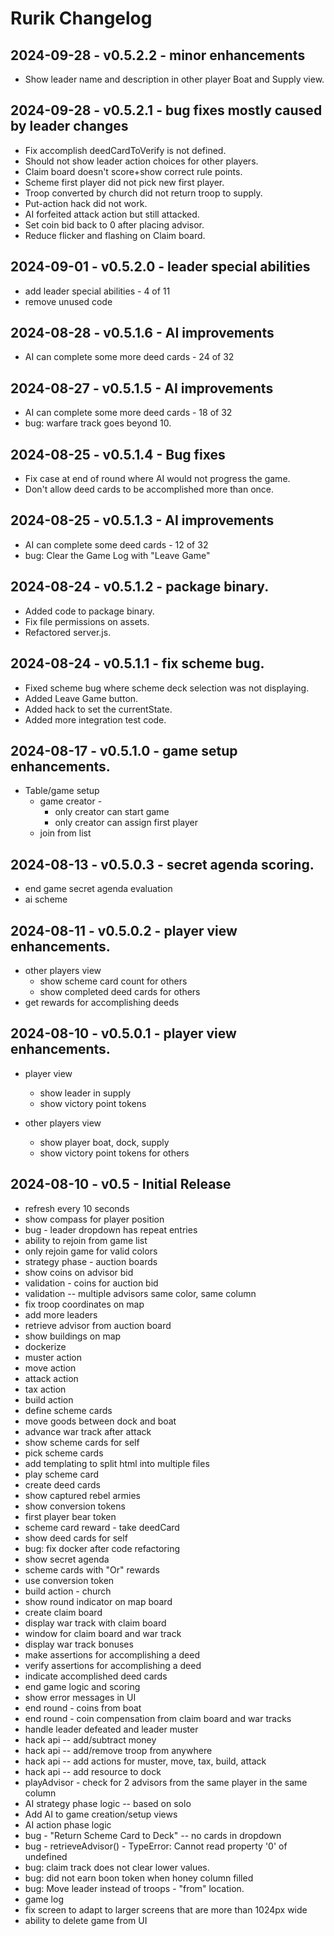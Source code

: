 # Rurik Changelog

## 2024-09-28 - v0.5.2.2 - minor enhancements
* Show leader name and description in other player Boat and Supply view.

## 2024-09-28 - v0.5.2.1 - bug fixes mostly caused by leader changes
* Fix accomplish deedCardToVerify is not defined.
* Should not show leader action choices for other players.
* Claim board doesn't score+show correct rule points.
* Scheme first player did not pick new first player.
* Troop converted by church did not return troop to supply.
* Put-action hack did not work.
* AI forfeited attack action but still attacked.
* Set coin bid back to 0 after placing advisor.
* Reduce flicker and flashing on Claim board.

## 2024-09-01 - v0.5.2.0 - leader special abilities
* add leader special abilities - 4 of 11
* remove unused code

## 2024-08-28 - v0.5.1.6 - AI improvements
* AI can complete some more deed cards - 24 of 32

## 2024-08-27 - v0.5.1.5 - AI improvements
* AI can complete some more deed cards - 18 of 32
* bug: warfare track goes beyond 10.

## 2024-08-25 - v0.5.1.4 - Bug fixes
* Fix case at end of round where AI would not progress the game.
* Don't allow deed cards to be accomplished more than once.

## 2024-08-25 - v0.5.1.3 - AI improvements
* AI can complete some deed cards - 12 of 32
* bug: Clear the Game Log with "Leave Game"

## 2024-08-24 - v0.5.1.2 - package binary.
* Added code to package binary.
* Fix file permissions on assets.
* Refactored server.js.

## 2024-08-24 - v0.5.1.1 - fix scheme bug.
* Fixed scheme bug where scheme deck selection was not displaying.
* Added Leave Game button.
* Added hack to set the currentState.
* Added more integration test code.

## 2024-08-17 - v0.5.1.0 - game setup enhancements.
* Table/game setup
  * game creator - 
    * only creator can start game
    * only creator can assign first player
  * join from list

## 2024-08-13 - v0.5.0.3 - secret agenda scoring.
* end game secret agenda evaluation
* ai scheme

## 2024-08-11 - v0.5.0.2 - player view enhancements.
* other players view
  * show scheme card count for others
  * show completed deed cards for others
* get rewards for accomplishing deeds

## 2024-08-10 - v0.5.0.1 - player view enhancements.
* player view
  * show leader in supply  
  * show victory point tokens

* other players view
  * show player boat, dock, supply
  * show victory point tokens for others

## 2024-08-10 - v0.5 - Initial Release
* refresh every 10 seconds
* show compass for player position
* bug - leader dropdown has repeat entries
* ability to rejoin from game list
* only rejoin game for valid colors
* strategy phase - auction boards
* show coins on advisor bid
* validation - coins for auction bid
* validation -- multiple advisors same color, same column
* fix troop coordinates on map
* add more leaders
* retrieve advisor from auction board
* show buildings on map
* dockerize
* muster action
* move action
* attack action
* tax action
* build action
* define scheme cards
* move goods between dock and boat
* advance war track after attack
* show scheme cards for self
* pick scheme cards
* add templating to split html into multiple files
* play scheme card
* create deed cards
* show captured rebel armies
* show conversion tokens
* first player bear token
* scheme card reward - take deedCard
* show deed cards for self
* bug: fix docker after code refactoring
* show secret agenda
* scheme cards with "Or" rewards
* use conversion token
* build action - church
* show round indicator on map board
* create claim board
* display war track with claim board
* window for claim board and war track
* display war track bonuses
* make assertions for accomplishing a deed
* verify assertions for accomplishing a deed
* indicate accomplished deed cards
* end game logic and scoring
* show error messages in UI
* end round - coins from boat
* end round - coin compensation from claim board and war tracks
* handle leader defeated and leader muster
* hack api -- add/subtract money
* hack api -- add/remove troop from anywhere
* hack api -- add actions for muster, move, tax, build, attack
* hack api -- add resource to dock
* playAdvisor - check for 2 advisors from the same player in the same column
* AI strategy phase logic -- based on solo
* Add AI to game creation/setup views
* AI action phase logic
* bug - "Return Scheme Card to Deck" -- no cards in dropdown
* bug - retrieveAdvisor() - TypeError: Cannot read property '0' of undefined
* bug: claim track does not clear lower values.
* bug: did not earn boon token when honey column filled
* bug: Move leader instead of troops - "from" location.
* game log
* fix screen to adapt to larger screens that are more than 1024px wide
* ability to delete game from UI
